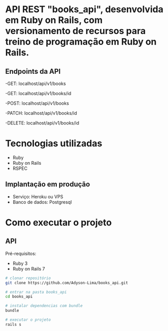 # API REST "books_api", desenvolvida em Ruby on Rails, com versionamento de recursos para treino de programação em Ruby on Rails.

## Endpoints da API 
-GET: localhost/api/v1/books

-GET: localhost/api/v1/books/id

-POST: localhost/api/v1/books

-PATCH: localhost/api/v1/books/id

-DELETE: localhost/api/v1/books/id

# Tecnologias utilizadas

- Ruby
- Ruby on Rails
- RSPEC

## Implantação em produção
- Serviço: Heroku ou VPS
- Banco de dados: Postgresql

# Como executar o projeto

## API
Pré-requisitos:
 
- Ruby 3
- Ruby on Rails 7

```bash
# clonar repositório
git clone https://github.com/Adyson-Lima/books_api.git

# entrar na pasta books_api
cd books_api

# instalar dependencias com bundle
bundle

# executar o projeto
rails s
```
